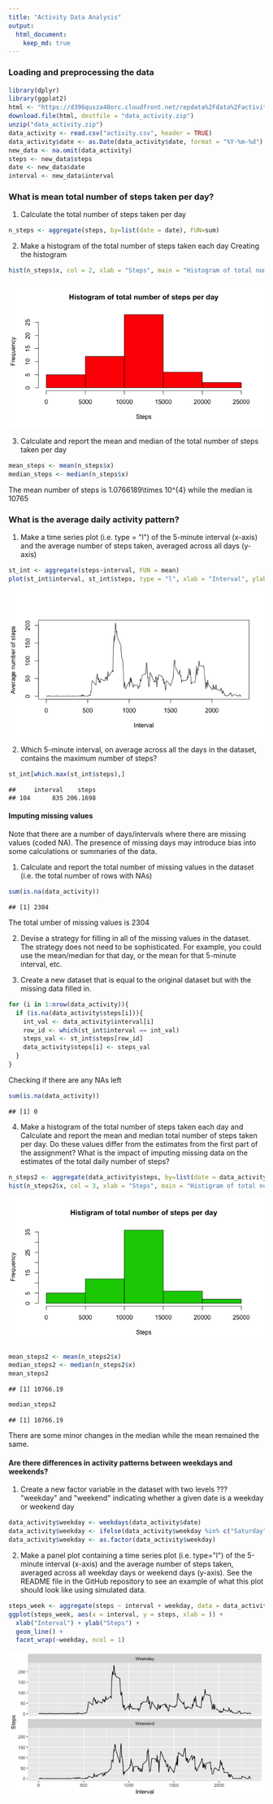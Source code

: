 ```yaml
---
title: "Activity Data Analysis"
output: 
  html_document:
    keep_md: true
---
```

### Loading and preprocessing the data

```r
library(dplyr)
library(ggplot2)
html <- "https://d396qusza40orc.cloudfront.net/repdata%2Fdata%2Factivity.zip"
download.file(html, destfile = "data_activity.zip")
unzip("data_activity.zip")
data_activity <- read.csv("activity.csv", header = TRUE)
data_activity$date <- as.Date(data_activity$date, format = "%Y-%m-%d")
new_data <- na.omit(data_activity)
steps <- new_data$steps
date <- new_data$date
interval <- new_data$interval
```
### What is mean total number of steps taken per day?

1. Calculate the total number of steps taken per day

```r
n_steps <- aggregate(steps, by=list(date = date), FUN=sum)
```

2. Make a histogram of the total number of steps taken each day
Creating the histogram

```r
hist(n_steps$x, col = 2, xlab = "Steps", main = "Histogram of total number of steps per day")
```

![](PA1_template_files/figure-html/unnamed-chunk-3-1.png)<!-- -->

3. Calculate and report the mean and median of the total number of steps taken per day

```r
mean_steps <- mean(n_steps$x)
median_steps <- median(n_steps$x)
```
The mean number of steps is 1.0766189\times 10^{4} while the median is 10765

### What is the average daily activity pattern?

1. Make a time series plot (i.e. type = "l") of the 5-minute interval (x-axis) and the average number of steps taken, averaged across all days (y-axis)

```r
st_int <- aggregate(steps~interval, FUN = mean)
plot(st_int$interval, st_int$steps, type = "l", xlab = "Interval", ylab = "Average number of steps")
```

![](PA1_template_files/figure-html/unnamed-chunk-5-1.png)<!-- -->

2. Which 5-minute interval, on average across all the days in the dataset,
contains the maximum number of steps?

```r
st_int[which.max(st_int$steps),]
```

```
##     interval    steps
## 104      835 206.1698
```

#### Imputing missing values

Note that there are a number of days/intervals where there are missing values
(coded NA). The presence of missing days may introduce bias into some calculations
or summaries of the data.

1. Calculate and report the total number of missing values in the dataset (i.e. the total number of rows with NAs)


```r
sum(is.na(data_activity))
```

```
## [1] 2304
```
The total umber of missing values is 2304

2. Devise a strategy for filling in all of the missing values in the dataset.
The strategy does not need to be sophisticated. For example, you could use
the mean/median for that day, or the mean for that 5-minute interval, etc.

3. Create a new dataset that is equal to the original dataset but with the
missing data filled in.


```r
for (i in 1:nrow(data_activity)){
  if (is.na(data_activity$steps[i])){
    int_val <- data_activity$interval[i]
    row_id <- which(st_int$interval == int_val)
    steps_val <- st_int$steps[row_id]
    data_activity$steps[i] <- steps_val
  }
}
```
Checking if there are any NAs left

```r
sum(is.na(data_activity))
```

```
## [1] 0
```


4. Make a histogram of the total number of steps taken each day and
Calculate and report the mean and median total number of steps taken per day.
Do these values differ from the estimates from the first part of the assignment?
What is the impact of imputing missing data on the estimates of the total daily
number of steps?


```r
n_steps2 <- aggregate(data_activity$steps, by=list(date = data_activity$date), FUN=sum)
hist(n_steps2$x, col = 3, xlab = "Steps", main = "Histigram of total number of steps per day")
```

![](PA1_template_files/figure-html/unnamed-chunk-10-1.png)<!-- -->

```r
mean_steps2 <- mean(n_steps2$x)
median_steps2 <- median(n_steps2$x)
mean_steps2
```

```
## [1] 10766.19
```

```r
median_steps2
```

```
## [1] 10766.19
```
There are some minor changes in the median while the mean remained the same.

#### Are there differences in activity patterns between weekdays and weekends?

1. Create a new factor variable in the dataset with two levels ??? "weekday" and "weekend" indicating whether a given date is a weekday or weekend day


```r
data_activity$weekday <- weekdays(data_activity$date)
data_activity$weekday <- ifelse(data_activity$weekday %in% c("Saturday", "Sunday"), "Weekend", "Weekday")
data_activity$weekday <- as.factor(data_activity$weekday)
```

2. Make a panel plot containing a time series plot (i.e. type="l") of the 5-minute interval
(x-axis) and the average number of steps taken, averaged across all weekday days or weekend
days (y-axis). See the README file in the GitHub repository to see an example of what this
plot should look like using simulated data.


```r
steps_week <- aggregate(steps ~ interval + weekday, data = data_activity, mean)
ggplot(steps_week, aes(x = interval, y = steps, xlab = )) +
  xlab("Interval") + ylab("Steps") +
  geom_line() +
  facet_wrap(~weekday, ncol = 1)
```

![](PA1_template_files/figure-html/unnamed-chunk-12-1.png)<!-- -->



